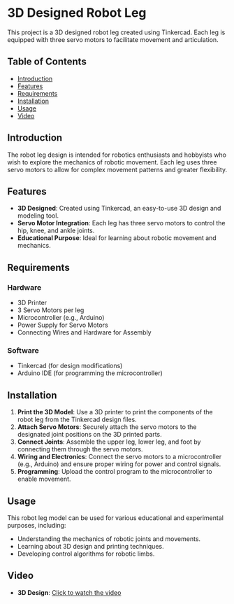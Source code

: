 # 3D Designed Robot Leg

This project is a 3D designed robot leg created using Tinkercad. Each leg is equipped with three servo motors to facilitate movement and articulation.

## Table of Contents

- [Introduction](#introduction)
- [Features](#features)
- [Requirements](#requirements)
- [Installation](#installation)
- [Usage](#usage)
- [Video](#video)


## Introduction

The robot leg design is intended for robotics enthusiasts and hobbyists who wish to explore the mechanics of robotic movement. Each leg uses three servo motors to allow for complex movement patterns and greater flexibility.

## Features

- **3D Designed**: Created using Tinkercad, an easy-to-use 3D design and modeling tool.
- **Servo Motor Integration**: Each leg has three servo motors to control the hip, knee, and ankle joints.
- **Educational Purpose**: Ideal for learning about robotic movement and mechanics.

## Requirements

### Hardware

- 3D Printer
- 3 Servo Motors per leg
- Microcontroller (e.g., Arduino)
- Power Supply for Servo Motors
- Connecting Wires and Hardware for Assembly

### Software

- Tinkercad (for design modifications)
- Arduino IDE (for programming the microcontroller)

## Installation

1. **Print the 3D Model**: Use a 3D printer to print the components of the robot leg from the Tinkercad design files.
2. **Attach Servo Motors**: Securely attach the servo motors to the designated joint positions on the 3D printed parts.
3. **Connect Joints**: Assemble the upper leg, lower leg, and foot by connecting them through the servo motors.
4. **Wiring and Electronics**: Connect the servo motors to a microcontroller (e.g., Arduino) and ensure proper wiring for power and control signals.
5. **Programming**: Upload the control program to the microcontroller to enable movement.

## Usage

This robot leg model can be used for various educational and experimental purposes, including:

- Understanding the mechanics of robotic joints and movements.
- Learning about 3D design and printing techniques.
- Developing control algorithms for robotic limbs.

## Video

- **3D Design**:
  [Click to watch the video](https://github.com/user-attachments/assets/31fd15b3-ddf6-44ad-82a7-35627d58f78c)


  
